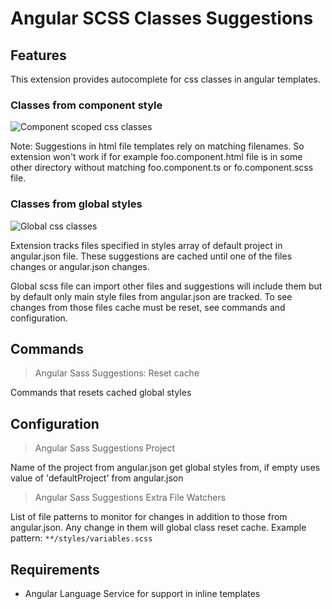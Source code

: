 # Angular SCSS Classes Suggestions
## Features
This extension provides autocomplete for css classes in angular templates.

### Classes from component style
![Component scoped css classes](https://github.com/jakubstepien/vscode-angular-sass-suggestions/blob/master/images/local-css.gif)

Note: Suggestions in html file templates rely on matching filenames. So extension won't work if for example foo.component.html file is in some other directory without matching foo.component.ts or fo.component.scss file.

### Classes from global styles
![Global css classes](https://github.com/jakubstepien/vscode-angular-sass-suggestions/blob/master/images/global-css.gif)

Extension tracks files specified in styles array of default project in angular.json file. These suggestions are cached until one of the files changes or angular.json changes.

Global scss file can import other files and suggestions will include them but by default only main style files from angular.json are tracked. To see changes from those files cache must be reset, see commands and configuration.

## Commands

>Angular Sass Suggestions: Reset cache

Commands that resets cached global styles

## Configuration

>Angular Sass Suggestions Project

Name of the project from angular.json get global styles from, if empty uses value of 'defaultProject' from angular.json

>Angular Sass Suggestions Extra File Watchers

List of file patterns to monitor for changes in addition to those from angular.json. Any change in them will global class reset cache.
Example pattern:
`**/styles/variables.scss`

## Requirements

* Angular Language Service for support in inline templates 



